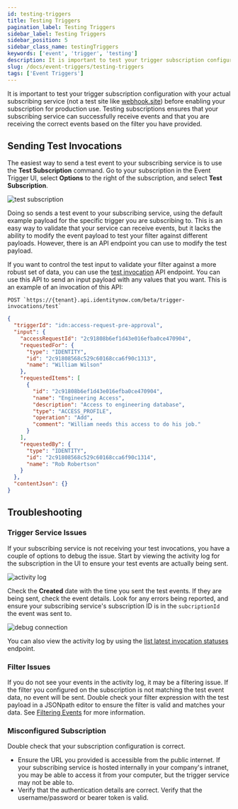 ```yaml
---
id: testing-triggers
title: Testing Triggers
pagination_label: Testing Triggers
sidebar_label: Testing Triggers
sidebar_position: 5
sidebar_class_name: testingTriggers
keywords: ['event', 'trigger', 'testing']
description: It is important to test your trigger subscription configuration with your actual subscribing service before enabling your subscription for production use.
slug: /docs/event-triggers/testing-triggers
tags: ['Event Triggers']
---
```


It is important to test your trigger subscription configuration with your actual subscribing service (not a test site like [webhook.site](https://webhook.site)) before enabling your subscription for production use. Testing subscriptions ensures that your subscribing service can successfully receive events and that you are receiving the correct events based on the filter you have provided.

## Sending Test Invocations

The easiest way to send a test event to your subscribing service is to use the **Test Subscription** command. Go to your subscription in the Event Trigger UI, select **Options** to the right of the subscription, and select **Test Subscription**.

![test subscription](./img/test-subscription.png)

Doing so sends a test event to your subscribing service, using the default example payload for the specific trigger you are subscribing to. This is an easy way to validate that your service can receive events, but it lacks the ability to modify the event payload to test your filter against different payloads. However, there is an API endpoint you can use to modify the test payload.

If you want to control the test input to validate your filter against a more robust set of data, you can use the [test invocation](https://developer.sailpoint.com/idn/api/beta/start-test-invocation) API endpoint. You can use this API to send an input payload with any values that you want. This is an example of an invocation of this API:

```text
POST `https://{tenant}.api.identitynow.com/beta/trigger-invocations/test`
```

```json
{
  "triggerId": "idn:access-request-pre-approval",
  "input": {
    "accessRequestId": "2c91808b6ef1d43e016efba0ce470904",
    "requestedFor": {
      "type": "IDENTITY",
      "id": "2c91808568c529c60168cca6f90c1313",
      "name": "William Wilson"
    },
    "requestedItems": [
      {
        "id": "2c91808b6ef1d43e016efba0ce470904",
        "name": "Engineering Access",
        "description": "Access to engineering database",
        "type": "ACCESS_PROFILE",
        "operation": "Add",
        "comment": "William needs this access to do his job."
      }
    ],
    "requestedBy": {
      "type": "IDENTITY",
      "id": "2c91808568c529c60168cca6f90c1314",
      "name": "Rob Robertson"
    }
  },
  "contentJson": {}
}
```

## Troubleshooting

### Trigger Service Issues

If your subscribing service is not receiving your test invocations, you have a couple of options to debug the issue. Start by viewing the activity log for the subscription in the UI to ensure your test events are actually being sent.

![activity log](./img/activity-log.png)

Check the **Created** date with the time you sent the test events. If they are being sent, check the event details. Look for any errors being reported, and ensure your subscribing service's subscription ID is in the `subcriptionId` the event was sent to.

![debug connection](./img/debug-connection.png)

You can also view the activity log by using the [list latest invocation statuses](https://developer.sailpoint.com/idn/api/beta/list-invocation-status/) endpoint.

### Filter Issues

If you do not see your events in the activity log, it may be a filtering issue. If the filter you configured on the subscription is not matching the test event data, no event will be sent. Double check your filter expression with the test payload in a JSONpath editor to ensure the filter is valid and matches your data. See [Filtering Events](./filtering-events.md) for more information.

### Misconfigured Subscription

Double check that your subscription configuration is correct.

- Ensure the URL you provided is accessible from the public internet. If your subscribing service is hosted internally in your company's intranet, you may be able to access it from your computer, but the trigger service may not be able to.
- Verify that the authentication details are correct. Verify that the username/password or bearer token is valid.
